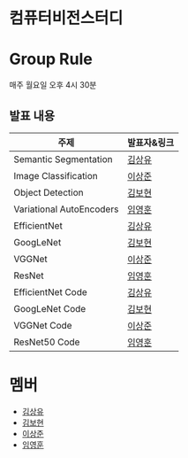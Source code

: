 # 컴퓨터비전스터디

# Group Rule
매주 월요일 오후 4시 30분

## 발표 내용
|주제|발표자&링크|
|---|---|
|Semantic Segmentation|[김상유](https://alive-failing-42f.notion.site/7246815f881b4ce4b3dedcdb5a997674?pvs=4)|
|Image Classification|[이상준](https://alive-failing-42f.notion.site/fbc22ab33c734b79ab9d68314814fc52?pvs=4)|
|Object Detection|[김보현](https://alive-failing-42f.notion.site/3faa81f2c6874e679af94358e6c88fbb?pvs=4)|
|Variational AutoEncoders|[임영훈](https://alive-failing-42f.notion.site/6393c1051a694d88ad9e9efdea35c3cc?pvs=4)|
|EfficientNet|[김상유](https://alive-failing-42f.notion.site/0159714c22ab4268b94af62626e1d56a?pvs=4)|
|GoogLeNet|[김보현](https://alive-failing-42f.notion.site/0a5396b16511479a96e9e1bd77d4ca96?pvs=4)|
|VGGNet|[이상준](https://alive-failing-42f.notion.site/69e310c746d246aab3413e322e9eda63?pvs=4)|
|ResNet|[임영훈](https://alive-failing-42f.notion.site/631de147d45c4f8e82127f994b5d82fa?pvs=4)|
|EfficientNet Code|[김상유](https://alive-failing-42f.notion.site/66eaa65f5f994942b0ec1f5f48bdf419?pvs=4)|
|GoogLeNet Code|[김보현](https://alive-failing-42f.notion.site/af8ce47e72724e419bfc910c30f143f9?pvs=4)|
|VGGNet Code|[이상준](https://alive-failing-42f.notion.site/1b3877a0209c418482ba0570409153a4?pvs=4)|
|ResNet50 Code|[임영훈](https://alive-failing-42f.notion.site/3606c1e06e4a421fa8b16adf7c099189?pvs=4)|

# 멤버
- [김상유](https://github.com/dhfpswlqkd)
- [김보현](https://github.com/boyamie)
- [이상준](https://github.com/J-1ac)
- [임영훈](https://github.com/yhoon37)
